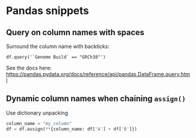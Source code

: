 # Pandas snippets

## Query on column names with spaces
Surround the column name with backticks:
```
df.query('`Genome Build` == "GRCh38"')
```
See the docs here: https://pandas.pydata.org/docs/reference/api/pandas.DataFrame.query.html

## Dynamic column names when chaining `assign()`
Use dictionary unpacking
```python
column_name = "my_column"
df = df.assign(**{column_name: df['A'] + df['B']})
```
